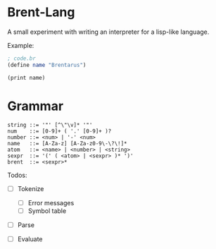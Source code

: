 # Brent-Lang

A small experiment with writing an interpreter for a lisp-like language.

Example:

```scheme
; code.br
(define name "Brentarus")

(print name)
```
# Grammar

```
string ::= '"' [^\"\v]* '"'
num    ::= [0-9]+ ( '.' [0-9]+ )?
number ::= <num> | '-' <num>
name   ::= [A-Za-z] [A-Za-z0-9\-\?\!]*
atom   ::= <name> | <number> | <string>
sexpr  ::= '(' ( <atom> | <sexpr> )* ')'
brent  ::= <sexpr>*
```

Todos:

- [ ] Tokenize
  - [ ] Error messages
  - [ ] Symbol table
- [ ] Parse
- [ ] Evaluate

